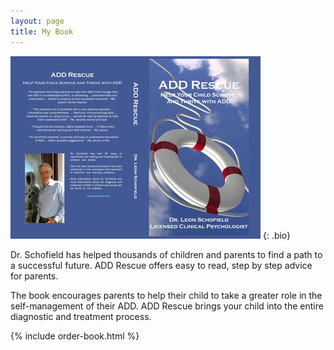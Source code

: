 ```yaml
---
layout: page
title: My Book
---
```


![Book Cover: ADD Rescue](/img/book-cover.jpg)
{: .bio}

Dr. Schofield has helped thousands of children and parents to find a path to a successful future. ADD Rescue offers easy to read, step by step advice for parents.

The book encourages parents to help their child to take a greater role in the self-management of their ADD. ADD Rescue brings your child into the entire diagnostic and treatment process.

{% include order-book.html %}
